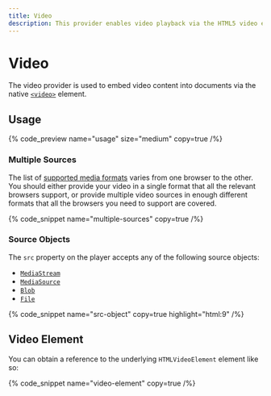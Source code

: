 ```yaml
---
title: Video
description: This provider enables video playback via the HTML5 video element.
---
```


# Video

The video provider is used to embed video content into documents via the
native [`<video>`](https://developer.mozilla.org/en-US/docs/Web/HTML/Element/video) element.

## Usage

{% code_preview name="usage" size="medium" copy=true /%}

### Multiple Sources

The list of [supported media formats](https://developer.mozilla.org/en-US/docs/Web/Media/Formats)
varies from one browser to the other. You should either provide your video in a single format
that all the relevant browsers support, or provide multiple video sources in enough different
formats that all the browsers you need to support are covered.

{% code_snippet name="multiple-sources" copy=true /%}

### Source Objects

The `src` property on the player accepts any of the following source objects:

- [`MediaStream`](https://developer.mozilla.org/en-US/docs/Web/API/MediaStream)
- [`MediaSource`](https://developer.mozilla.org/en-US/docs/Web/API/MediaSource)
- [`Blob`](https://developer.mozilla.org/en-US/docs/Web/API/Blob)
- [`File`](https://developer.mozilla.org/en-US/docs/Web/API/File)

{% code_snippet name="src-object" copy=true highlight="html:9" /%}

## Video Element

You can obtain a reference to the underlying `HTMLVideoElement` element like so:

{% code_snippet name="video-element" copy=true /%}
